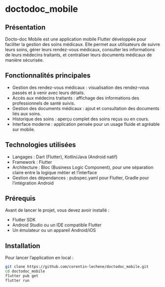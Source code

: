 # doctodoc_mobile

## Présentation

Docto-doc Mobile est une application mobile Flutter développée pour faciliter la gestion des soins médicaux. Elle permet aux utilisateurs de suivre leurs soins, gérer leurs rendez-vous médicaux, consulter les informations de leurs médecins traitants, et centraliser leurs documents médicaux de manière sécurisée.

## Fonctionnalités principales

- Gestion des rendez-vous médicaux : visualisation des rendez-vous passés et à venir avec leurs détails.
- Accès aux médecins traitants : affichage des informations des professionnels de santé suivis.
- Gestion des documents médicaux : ajout et consultation des documents liés aux soins.
- Historique des soins : aperçu complet des soins reçus ou en cours.
- Interface moderne : application pensée pour un usage fluide et agréable sur mobile.

## Technologies utilisées

- Langages : Dart (Flutter), Kotlin/Java (Android natif)
- Framework : Flutter
- Architecture : Bloc (Business Logic Component), pour une séparation claire entre la logique métier et l’interface
- Gestion des dépendances : pubspec.yaml pour Flutter, Gradle pour l’intégration Android

## Prérequis

Avant de lancer le projet, vous devez avoir installé :

- Flutter SDK
- Android Studio ou un IDE compatible Flutter
- Un émulateur ou un appareil Android/iOS

## Installation

Pour lancer l’application en local :

```bash
git clone https://github.com/corentin-lechene/doctodoc_mobile.git
cd doctodoc_mobile
flutter pub get
flutter run
```